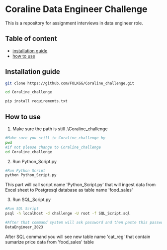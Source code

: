 # Coraline Data Engineer Challenge

This is a repository for assignment interviews in data engineer role.


## Table of content

- [installation guide](#installation-guide)
- [how to use](##How%20to%20use)

## Installation guide

``` bash
git clone https://github.com/FOLKGG/Coraline_challenge.git

cd Coraline_challenge

pip install requirements.txt
```

## How to use 
1. Make sure the path is still .\Coraline_challenge
``` bash
#Make sure you still in Coraline_challenge by
pwd
#if not please change to Coraline_challenge
cd Coraline_challenge
```

2.  Run Python_Script.py
``` bash
#Run Python Script
python Python_Script.py
```
This part will call script name 'Python_Script.py' that will ingest data from Excel sheet to Postgresql database as table name  'food_sales'

3.  Run SQL_Script.py
``` bash
#Run SQL Script
psql -h localhost -d challenge -U root -f SQL_Script.sql

#After that command system will ask password and then paste this password
DataEngineer_2023

```
After SQL command you will see new table name 'cat_reg' that contain sumarize price data from 'food_sales' table
